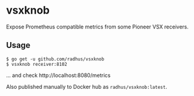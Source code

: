 # vsxknob

Expose Prometheus compatible metrics from some Pioneer VSX receivers.

## Usage

```
$ go get -u github.com/radhus/vsxknob
$ vsxknob receiver:8102
```

... and check http://localhost:8080/metrics


Also published manually to Docker hub as `radhus/vsxknob:latest`.
